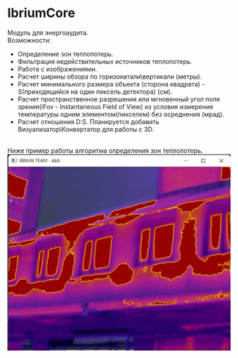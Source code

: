 # IbriumCore

Модуль для энергоаудита.
<br>
Возможности:
<br>
- Определение зон теплопотерь.
- Фильтрация недействительных источников теплопотерь.
- Работа с изображениями. 
- Расчет ширины обзора по горизонатали\вертикали (метры).
- Расчет минимального размера объекта (сторона квадрата) - S(приходящийся на один пиксель детектора) (см).
- Расчет пространственное разрешения или мгновенный угол поля зрения(iFov - Instantaneous Field of View) из условия измерения температуры одним элементом(пикселем) без осреднения (мрад).
- Расчет отношения D:S.
Планируется добавить Визуализатор\Конвертатор для работы с 3D.
<br>
Ниже пример работы алгоритма определения зон теплопотерь.

<div>
  <img src="https://github.com/meltoroun/IbriumCore/blob/master/screenschoots/main.png" alt="Main" title="Main">
</div>
